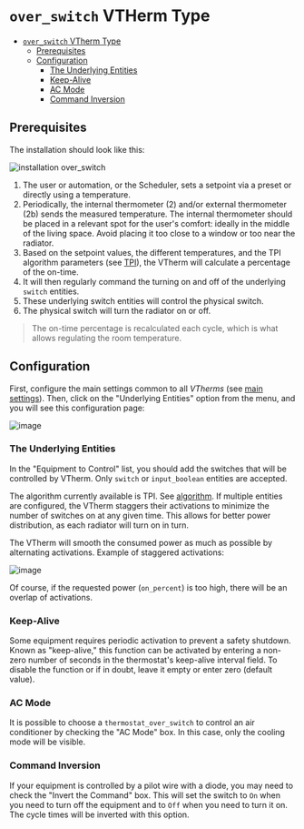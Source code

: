 # `over_switch` VTHerm Type 

- [`over_switch` VTherm Type ](#over_switch-type-thermostat)
  - [Prerequisites](#prerequisites)
  - [Configuration](#configuration)
    - [The Underlying Entities](#the-underlying-entities)
    - [Keep-Alive](#keep-alive)
    - [AC Mode](#ac-mode)
    - [Command Inversion](#command-inversion)


## Prerequisites

The installation should look like this:

![installation `over_switch`](images/over-switch-schema.png)

1. The user or automation, or the Scheduler, sets a setpoint via a preset or directly using a temperature.
2. Periodically, the internal thermometer (2) and/or external thermometer (2b) sends the measured temperature. The internal thermometer should be placed in a relevant spot for the user's comfort: ideally in the middle of the living space. Avoid placing it too close to a window or too near the radiator.
3. Based on the setpoint values, the different temperatures, and the TPI algorithm parameters (see [TPI](algorithms.md#lalgorithme-tpi)), the VTherm will calculate a percentage of the on-time.
4. It will then regularly command the turning on and off of the underlying `switch` entities.
5. These underlying switch entities will control the physical switch.
6. The physical switch will turn the radiator on or off.

> The on-time percentage is recalculated each cycle, which is what allows regulating the room temperature.

## Configuration

First, configure the main settings common to all _VTherms_ (see [main settings](base-attributes.md)).
Then, click on the "Underlying Entities" option from the menu, and you will see this configuration page:

![image](images/config-linked-entity.png)

### The Underlying Entities
In the "Equipment to Control" list, you should add the switches that will be controlled by VTherm. Only `switch` or `input_boolean` entities are accepted.

The algorithm currently available is TPI. See [algorithm](#algorithm).
If multiple entities are configured, the VTherm staggers their activations to minimize the number of switches on at any given time. This allows for better power distribution, as each radiator will turn on in turn.

The VTherm will smooth the consumed power as much as possible by alternating activations. Example of staggered activations:

![image](images/multi-switch-activation.png)

Of course, if the requested power (`on_percent`) is too high, there will be an overlap of activations.

### Keep-Alive

Some equipment requires periodic activation to prevent a safety shutdown. Known as "keep-alive," this function can be activated by entering a non-zero number of seconds in the thermostat's keep-alive interval field. To disable the function or if in doubt, leave it empty or enter zero (default value).

### AC Mode

It is possible to choose a `thermostat_over_switch` to control an air conditioner by checking the "AC Mode" box. In this case, only the cooling mode will be visible.

### Command Inversion

If your equipment is controlled by a pilot wire with a diode, you may need to check the "Invert the Command" box. This will set the switch to `On` when you need to turn off the equipment and to `Off` when you need to turn it on. The cycle times will be inverted with this option.
